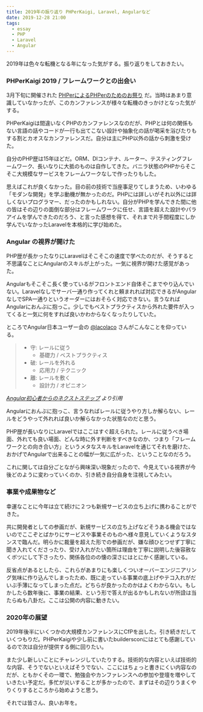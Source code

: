```yaml
---
title: 2019年の振り返り PHPerKaigi, Laravel, Angularなど
date: 2019-12-28 21:00
tags:
  - essay
  - PHP
  - Laravel
  - Angular
---
```


2019年は色々な転機となる年になった気がする。振り返りをしておきたい。

### PHPerKaigi 2019 / フレームワークとの出会い

3月下旬に開催された [PHPerによるPHPerのためのお祭り](https://phperkaigi.jp/2019/) だ。当時はあまり意識していなかったが、このカンファレンスが様々な転機のきっかけとなった気がする。

PHPerKaigiは間違いなくPHPのカンファレンスなのだが、PHPとは何の関係もない言語の話やコードが一行も出てこない設計や抽象化の話が喝采を浴びたりもする割とカオスなカンファレンスだ。自分は主にPHP以外の話から刺激を受けた。

自分のPHP歴は15年ほどだ。ORM、DIコンテナ、ルーター、テスティングフレームワーク、長いなりに大抵のものは自作してきた。バニラ状態のPHPからそこそこ大規模なサービスをフレームワークなしで作ったりもした。

思えばこれが良くなかった。目の前の技術で当座事足りてしまうため、いわゆる「モダンな開発」を学ぶ動機が無かったのだ。PHPには詳しいがそれ以外には詳しくないプログラマー、だったのかもしれない。自分がPHPを学んできた間に他の皆はその辺りの面倒な部分はフレームワークに任せ、言語を超えた設計やパラアイムを学んできたのだろう、と言った感想を得て、それまで片手間程度にしか学んでいなかったLaravelを本格的に学び始めた。

### Angular の視界が開けた

PHP歴が長かったなりにLaravelはそこそこの速度で学べたのだが、そうすると不思議なことにAngularのスキルが上がった。一気に視界が開けた感覚があった。

Angularもそこそこ長く使っているがフロントエンド自体そこまでやり込んでいない。Laravelなしでサーバ一通り作ってくれと頼まれれば対応できるがAngularなしでSPA一通りというオーダーにはおそらく対応できない。言うなればAngularにおんぶに抱っこ。少しでもベストプラクティスから外れた要件が入ってくると一気に何をすれば良いかわからなくなったりしていた。

ところでAngular日本ユーザー会の [@lacolaco](https://twitter.com/laco2net) さんがこんなことを仰っている。

> * 守: レールに従う
>   * 基礎力 / ベストプラクティス
> * 破: レールを外れる
>   * 応用力 / テクニック
> * 離: レールを敷く
>   * 設計力 / オピニオン

*[Angular初心者からのネクストステップ](https://docs.google.com/presentation/d/1Yy7VEIZZPt5shBzrMHma-4RV8N-91bj3gw-dKvNR9J8/pub?slide=id.g54b87eeb91_0_73) より引用*

Angularにおんぶに抱っこ、言うなればレールに従うやり方しか解らない、レールをどうやって外れれば良いか解らなかった状態なのだと思う。

PHP歴が長いなりにLaravelではここはすぐ超えられた。レールに従うべき場面、外れても良い場面、どんな時に外す判断をすべきなのか、つまり「フレームワークとの向き合い方」というメタなスキルをLaravelを通じてそれを磨けた、おかげでAngularで出来ることの幅が一気に広がった、ということなのだろう。

これに関しては自分ごとながら興味深い現象だったので、今見えている視界が今後どのように変わっていくのか、引き続き自分自身を注視してみたい。

### 事業や成果物など

幸運なことに今年は立て続けに２つも新規サービスの立ち上げに携わることができた。

共に開発者としての参画だが、新規サービスの立ち上げなどそうある機会ではないのでここぞとばかりにサービスや事業そのものへ様々意見していくようなスタンスで臨んだ。明らかに裁量を超えた形での参画だが、嫌な顔ひとつせず丁寧に聞き入れてくださったり、受け入れがたい箇所は理由を丁寧に説明した後容赦なくボツにして下さったり、関係各位のの懐の深さにはとにかく感謝している。

反省点があるとしたら、これらがあまりにも楽しくついオーバーエンジニアリング気味に作り込んでしまったため、既に走っている事業の底上げやテコ入れがだいぶ手薄になってしまった点だ。どちらが良かったのかはよくわからない。もしかしたら数年後に、事業の結果、という形で答えが出るかもしれないが所詮は当たらぬも八卦だ。ここは公開の内容に動きたい。

### 2020年の展望

2019年後半にいくつかの大規模カンファレンスにCfPを出した。引き続きだしていくつもりだ。PHPerKaigiや少し前に書いたbuildersconにはとても感謝しているので次は自分が提供する側に回りたい。

また少し新しいことにチャレンジしていたりする。技術的な内容といえば技術的な内容、そうでないといえばそうでない、ここにはちょっと書きにくい内容なのだが、ともかくその一環で、勉強会やカンファレンスへの参加や登壇を増やしていきたい予定だ。多忙が災いすることが多かったので、まずはその辺りうまくやりくりするところから始めようと思う。

それでは皆さん、良いお年を。